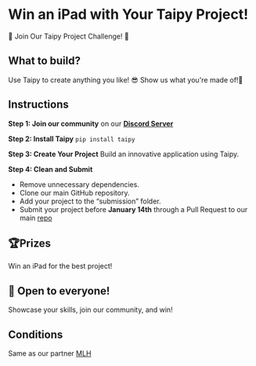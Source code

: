 # Win an iPad with Your Taipy Project!

🚀 Join Our Taipy Project Challenge! 🚀

## What to build?
Use Taipy to create anything you like! 😎
Show us what you're made of!💪

## Instructions

**Step 1: Join our community** on our **[Discord Server](https://discord.com/invite/SJyz2VJGxV)**

**Step 2: Install Taipy** ```pip install taipy```


**Step 3: Create Your Project**  Build an innovative application using Taipy.

**Step 4: Clean and Submit**

- Remove unnecessary dependencies.
- Clone our main GitHub repository.
- Add your project to the “submission” folder.
- Submit your project before **January 14th** through a Pull Request to our main [repo](https://github.com/Avaiga/taipy/submissions)

## 🏆Prizes
Win an iPad for the best project!

## 🌟 Open to everyone!
Showcase your skills, join our community, and win!

## Conditions
Same as our partner [MLH](https://github.com/MLH/mlh-policies/blob/main/contest-terms.md)
